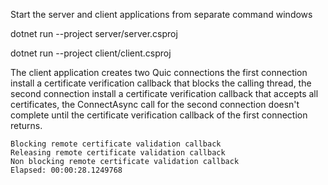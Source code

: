 
Start the server and client applications from separate command windows


dotnet run --project server/server.csproj

dotnet run --project client/client.csproj


The client application creates two Quic connections the first connection install a certificate verification
callback that blocks the calling thread, the second connection install a certificate verification callback
that accepts all certificates, the ConnectAsync call for the second connection doesn't complete until the
certificate verification callback of the first connection returns.


```
Blocking remote certificate validation callback
Releasing remote certificate validation callback
Non blocking remote certificate validation callback
Elapsed: 00:00:28.1249768
```



